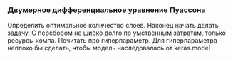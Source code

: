 ### Двумерное дифференциальное уравнение Пуассона

Определить оптимальное количество слоев.
Наконец начать делать задачу.
С перебором не шибко долго по умственным затратам, только ресурсы компа.
Почитать про гиперпараметр.
Для гиперпараметра неплохо бы сделать, чтобы модель наследовалась от keras.model